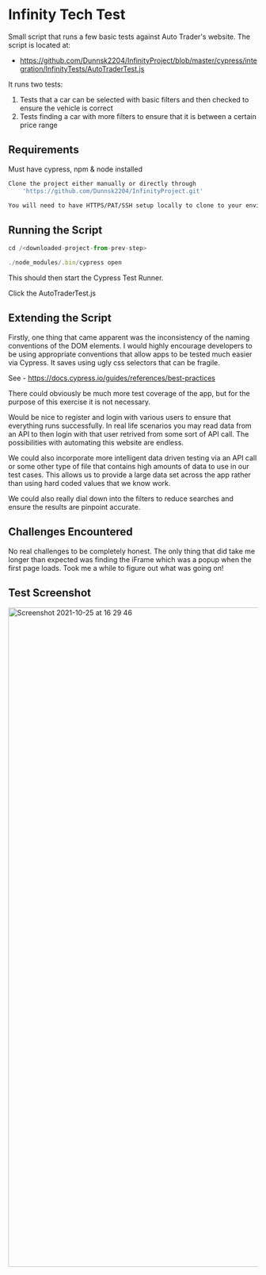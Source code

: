 # Infinity Tech Test

Small script that runs a few basic tests against Auto Trader's website. The script is located at:

* https://github.com/Dunnsk2204/InfinityProject/blob/master/cypress/integration/InfinityTests/AutoTraderTest.js

It runs two tests:

1) Tests that a car can be selected with basic filters and then checked to ensure the vehicle is correct
2) Tests finding a car with more filters to ensure that it is between a certain price range

## Requirements

Must have cypress, npm & node installed

```bash
Clone the project either manually or directly through
    'https://github.com/Dunnsk2204/InfinityProject.git'

You will need to have HTTPS/PAT/SSH setup locally to clone to your environment
```

## Running the Script

```javascript
cd /<downloaded-project-from-prev-step>

./node_modules/.bin/cypress open
```

This should then start the Cypress Test Runner.

Click the AutoTraderTest.js

## Extending the Script

Firstly, one thing that came apparent was the inconsistency of the naming conventions of the DOM elements. I would highly encourage developers to be using appropriate conventions that allow apps to be tested much easier via Cypress. It saves using ugly css selectors that can be fragile.

See - https://docs.cypress.io/guides/references/best-practices

There could obviously be much more test coverage of the app, but for the purpose of this exercise it is not necessary.

Would be nice to register and login with various users to ensure that everything runs successfully. In real life scenarios you may read data from an API to then login with that user retrived from some sort of API call. The possibilities with automating this website are endless.

We could also incorporate more intelligent data driven testing via an API call or some other type of file that contains high amounts of data to use in our test cases. This allows us to provide a large data set across the app rather than using hard coded values that we know work.

We could also really dial down into the filters to reduce searches and ensure the results are pinpoint accurate.

## Challenges Encountered

No real challenges to be completely honest. The only thing that did take me longer than expected was finding the iFrame which was a popup when the first page loads. Took me a while to figure out what was going on! 

## Test Screenshot

<img width="1329" alt="Screenshot 2021-10-25 at 16 29 46" src="https://user-images.githubusercontent.com/58164238/138725789-b7ef2c50-43ce-44c8-ad3e-63481d93963e.png">

